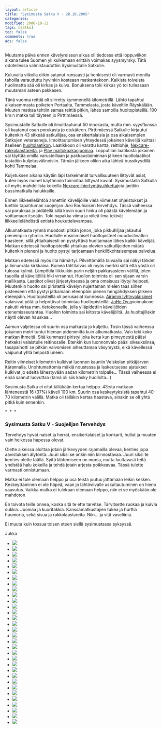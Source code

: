 ```yaml
--- 
layout: article 
title: "Sysimusta Satku V - 28.10.2006" 
categories: 
modified: 2006-10-11 
tags: [satku]
toc: false 
comments: true 
ads: false 
--- 
```


Muutama päivä ennen kävelyreissun alkua oli tiedossa että loppuviikon
aikana tulee Suomen yli kulkemaan erittäin voimakas syysmyrsky. Tätä
odotellessa valmistauduttiin Sysimustalle Satkulle.

Kuluvalla viikolla olikin satanut runsaasti ja henkisesti oli varmasti
monilla tahoilla varauduttu hyvinkin kosteaan matkantekoon. Kaikista
toiveista huolimatta sää oli kirkas ja kuiva. Bonuksena toki kirkas yö
toi tullessaan muutaman asteen pakkasen.

Tänä vuonna reittiä oli siirretty kymmenellä kilometrillä. Lähtö
tapahtui aikaisemmasta poiketen Portaalta, Tammelasta, josta käveltiin
Räyskälään. Muuten matkaa tehtiin samaa reittiä pitkin, lähes samoilla
huoltopisteillä. 100 km:n matka tuli täyteen jo Pirttimäessä.

Sysimustalle Satkulle oli ilmoittautunut 50 innokasta, mutta mm.
syysflunssa oli kaatanut osan porukasta jo etukäteen. Pirttimäessä
Satkulle kirjautui kuitenkin 43 sitkeää satkuilijaa, osa ensikertalaisia
ja osa aikaisempien Satkujen veteraaneja. Ilmoittautumisen yhteydessä
jokainen kävelijä kuittasi itselleen
[huoltolaatikon](https://www.niemi.fi/Muuttolaatikoiden_pinoamisohje.655.0.html).
Laatikkoon oli varattu kartta, reittiohje,
[Nexcare-rakkolaastareita](http://solutions.3m.com/wps/portal/3M/en_US/Nexcare/Home/),
ja [Play
maitokaakaojuomaa](http://www.valio.fi/channels/www/etusivu/tuotteet/tuoteryhmat/7_02028251180_0_1/1771_1094363140_02028251180_3/4844/TULOSTUS.html).
Lopputilan laatikosta jokainen sai täyttää omilla varusteillaan ja
pakkaustoiminnan jälkeen huoltolaatikot lastattiin kuljetusvälineisiin.
Tämän jälkeen olikin aika lähteä bussikyydillä kohti Tammelaa.

Kuljetuksen aikana käytiin läpi tärkeimmät turvallisuuteen liittyvät
asiat, kuten myös monet käytännön toimintaa liittyvät kuviot.
Sysimustalla Satkulla oli myös mahdollista kokeilla
[Nexcare-hiertymäsuihketta](http://solutions.3m.com/wps/portal/3M/en_US/Nexcare/Home/)jota
jaettiin bussimatkalla halukkaille.

Ennen liikkeellelähtöä annettiin kävelijöille vielä viimeiset
ohjeistukset ja luettiin tapahtuman suojelijan Juki Rouhiaisen
tervehdys. Tässä vaiheessa sai porukkaa jo pidätellä sillä kovin suuri
hinku oli päästä kävelemään ja voittamaan itseään. Toki napakka viima ja
viileä ilma tekivät liikkeellelähdöstä entistä houkuttelevampaa.

Alkumatkasta ryhmä muodosti pitkän jonon, joka pikkuhiljaa jakautui
pienempiin ryhmiin. Huollolle ensimmäiset huoltopisteet muodostivatkin
haasteen, sillä yhtaikaisesti on pystyttävä huoltamaan lähes kaikki
kävelijät. Matkan edetessä huoltopisteellä yhtaikaa olevien
satkuilijoiden määrä kuitenkin pieneni ja huolto pystyi tarjoamaan
henkilökohtaisempaa palvelua.

Matkan edetessä myös ilta hämärtyi. Pilvettömällä taivaalla sai näkyi
tähdet ja linnunrata kirkkaina. Komea tähtitaivas oli myös merkki siitä
että yöstä oli tulossa kylmä. Lämpötila liikkuikin parin neljän
pakkasasteen välillä, joten tauoilla ei kävelijöillä hiki virrannut.
Huollon toiminta oli sen sijaan varsin mallikasta. Laatikot olivat
järjestyksessä ja oma omaisuus löytyi helposti. Muutenkin huolto sai
piristettä kävelyn nujertaman mielen taas siihen pisteeseen että pystyi
jatkamaan eteenpäin pienen hengähdyksen jälkeen eteenpäin.
Huoltopisteillä oli perusasiat kunnossa. [Airamin
lyhtyvalaisimet](http://airam.fi/tuotesivut%20html/erikoistuotteet/kasivalot/lyhdyt.html)
valaisivat yötä ja helpottivat toimintaa huoltopisteillä. [JoHe
Oy:n](http://www.johe.fi/)voimakone nakutti virtaa mm. tietokoneelle,
jolla ylläpidettiin kävelijöiden etenemisseurantaa. Huollon toiminta sai
kiitosta kävelijöiltä. Ja huoltajillakin näytti olevan hauskaa...

Aamun valjetessa oli suurin osa matkasta jo kuljettu. Tosin tässä
vaiheessa jokainen metri tuntui hieman pidemmiltä kuin alkumatkasta.
Valo teki koko matkan ihmeitä. Sitä kummasti piristyi joka kerta kun
pimeydestä pääsi hetkeksi valaistulle reitinosalle. Etenkin kun
luonnonvalo pääsi oikeuksiinsa, tasapainotti se pitkän valvomisen
aiheuttamaa väsymystä, eikä kävellessä vaipunut yhtä helposti uneen.

Reitin viimeiset kilometrin kulkivat luonnon kauniin Velskolan
pitkäjärven itärannalla. Unohtumattomia mäkiä noustessa ja laskeutuessa
ajatukset kulkivat jo edeltä lähestyvään sadan kilometrin tolpalle...
Tässä vaiheessa ei enää saanut luovuttaa (tämä oli siis käsky
huollolta...)

Sysimusta Satku ei ollut tälläkään kertaa helppo. 43:sta matkaan
lähteneestä 16 (37%) käveli 100 km. Suurin osa keskeytyksistä tapahtui
40-70 kilometrin välillä. Matka oli tälläkin kertaa haastava, ainakin se
oli yhtä pitkä kuin ennenkin.

\*  \*  \*

### Sysimusta Satku V - Suojelijan Tervehdys

Tervehdys hyvät naiset ja herrat, ensikertalaiset ja konkarit, hullut ja
muuten vain heikossa hapessa olevat.

Olette aikeissa aloittaa jotain järkevyyden rajamailla olevaa, kenties
jopa aavistuksen älytöntä. Juuri siksi se onkin niin kiinnostavaa. Juuri
siksi te kenties olette täällä. Syitä lähtemiseen on monia, mutta
luultavasti teitä yhdistää halu kokeilla ja tehdä jotain arjesta
poikkeavaa. Tässä tulette varmasti onnistumaan.

Matka ei tule olemaan helppo ja osa teistä joutuu jättämään leikin
kesken. Keskeyttäminen ei ole häpeä, vaan jo lähtöviivalle
uskaltautuminen on hieno saavutus. Vaikka matka ei tulekaan olemaan
helppo, niin ei se myöskään ole mahdoton.

En toivota teille onnea, koska sitä te ette tarvitse. Tarvitsette ruokaa
ja kuivia sukkia. Juomaa ja kuoritakkia. Kanssamatkustajien tukea ja
hurttia huumoria, sekä sisua ja rakkolaastareita. Niin... ja sitä
vaseliinia.

Ei muuta kuin tossua toisen eteen siellä sysimustassa syksyssä.

Jukka

<div class="image-gallery">

-   [![](/Media/Default/ImageGalleries/sysimusta-satku-5/Thumbnails/sysimustasatku5_01b.jpg)](/Media/Default/ImageGalleries/sysimusta-satku-5/sysimustasatku5_01b.jpg)
-   [![](/Media/Default/ImageGalleries/sysimusta-satku-5/Thumbnails/sysimustasatku5_02b.jpg)](/Media/Default/ImageGalleries/sysimusta-satku-5/sysimustasatku5_02b.jpg)
-   [![](/Media/Default/ImageGalleries/sysimusta-satku-5/Thumbnails/sysimustasatku5_03b.jpg)](/Media/Default/ImageGalleries/sysimusta-satku-5/sysimustasatku5_03b.jpg)
-   [![](/Media/Default/ImageGalleries/sysimusta-satku-5/Thumbnails/sysimustasatku5_04b.jpg)](/Media/Default/ImageGalleries/sysimusta-satku-5/sysimustasatku5_04b.jpg)
-   [![](/Media/Default/ImageGalleries/sysimusta-satku-5/Thumbnails/sysimustasatku5_05b.jpg)](/Media/Default/ImageGalleries/sysimusta-satku-5/sysimustasatku5_05b.jpg)
-   [![](/Media/Default/ImageGalleries/sysimusta-satku-5/Thumbnails/sysimustasatku5_06b.jpg)](/Media/Default/ImageGalleries/sysimusta-satku-5/sysimustasatku5_06b.jpg)
-   [![](/Media/Default/ImageGalleries/sysimusta-satku-5/Thumbnails/sysimustasatku5_07b.jpg)](/Media/Default/ImageGalleries/sysimusta-satku-5/sysimustasatku5_07b.jpg)
-   [![](/Media/Default/ImageGalleries/sysimusta-satku-5/Thumbnails/sysimustasatku5_08b.jpg)](/Media/Default/ImageGalleries/sysimusta-satku-5/sysimustasatku5_08b.jpg)
-   [![](/Media/Default/ImageGalleries/sysimusta-satku-5/Thumbnails/sysimustasatku5_09b.jpg)](/Media/Default/ImageGalleries/sysimusta-satku-5/sysimustasatku5_09b.jpg)
-   [![](/Media/Default/ImageGalleries/sysimusta-satku-5/Thumbnails/sysimustasatku5_10b.jpg)](/Media/Default/ImageGalleries/sysimusta-satku-5/sysimustasatku5_10b.jpg)
-   [![](/Media/Default/ImageGalleries/sysimusta-satku-5/Thumbnails/sysimustasatku5_11b.jpg)](/Media/Default/ImageGalleries/sysimusta-satku-5/sysimustasatku5_11b.jpg)
-   [![](/Media/Default/ImageGalleries/sysimusta-satku-5/Thumbnails/sysimustasatku5_12b.jpg)](/Media/Default/ImageGalleries/sysimusta-satku-5/sysimustasatku5_12b.jpg)
-   [![](/Media/Default/ImageGalleries/sysimusta-satku-5/Thumbnails/sysimustasatku5_13b.jpg)](/Media/Default/ImageGalleries/sysimusta-satku-5/sysimustasatku5_13b.jpg)
-   [![](/Media/Default/ImageGalleries/sysimusta-satku-5/Thumbnails/sysimustasatku5_14b.jpg)](/Media/Default/ImageGalleries/sysimusta-satku-5/sysimustasatku5_14b.jpg)
-   [![](/Media/Default/ImageGalleries/sysimusta-satku-5/Thumbnails/sysimustasatku5_15b.jpg)](/Media/Default/ImageGalleries/sysimusta-satku-5/sysimustasatku5_15b.jpg)
-   [![](/Media/Default/ImageGalleries/sysimusta-satku-5/Thumbnails/sysimustasatku5_16b.jpg)](/Media/Default/ImageGalleries/sysimusta-satku-5/sysimustasatku5_16b.jpg)
-   [![](/Media/Default/ImageGalleries/sysimusta-satku-5/Thumbnails/sysimustasatku5_17b.jpg)](/Media/Default/ImageGalleries/sysimusta-satku-5/sysimustasatku5_17b.jpg)
-   [![](/Media/Default/ImageGalleries/sysimusta-satku-5/Thumbnails/sysimustasatku5_18b.jpg)](/Media/Default/ImageGalleries/sysimusta-satku-5/sysimustasatku5_18b.jpg)
-   [![](/Media/Default/ImageGalleries/sysimusta-satku-5/Thumbnails/sysimustasatku5_19b.jpg)](/Media/Default/ImageGalleries/sysimusta-satku-5/sysimustasatku5_19b.jpg)
-   [![](/Media/Default/ImageGalleries/sysimusta-satku-5/Thumbnails/sysimustasatku5_20b.jpg)](/Media/Default/ImageGalleries/sysimusta-satku-5/sysimustasatku5_20b.jpg)
-   [![](/Media/Default/ImageGalleries/sysimusta-satku-5/Thumbnails/sysimustasatku5_21b.jpg)](/Media/Default/ImageGalleries/sysimusta-satku-5/sysimustasatku5_21b.jpg)
-   [![](/Media/Default/ImageGalleries/sysimusta-satku-5/Thumbnails/sysimustasatku5_22b.jpg)](/Media/Default/ImageGalleries/sysimusta-satku-5/sysimustasatku5_22b.jpg)
-   [![](/Media/Default/ImageGalleries/sysimusta-satku-5/Thumbnails/sysimustasatku5_23b.jpg)](/Media/Default/ImageGalleries/sysimusta-satku-5/sysimustasatku5_23b.jpg)
-   [![](/Media/Default/ImageGalleries/sysimusta-satku-5/Thumbnails/sysimustasatku5_24b.jpg)](/Media/Default/ImageGalleries/sysimusta-satku-5/sysimustasatku5_24b.jpg)
-   [![](/Media/Default/ImageGalleries/sysimusta-satku-5/Thumbnails/sysimustasatku5_25b.jpg)](/Media/Default/ImageGalleries/sysimusta-satku-5/sysimustasatku5_25b.jpg)
-   [![](/Media/Default/ImageGalleries/sysimusta-satku-5/Thumbnails/sysimustasatku5_26b.jpg)](/Media/Default/ImageGalleries/sysimusta-satku-5/sysimustasatku5_26b.jpg)
-   [![](/Media/Default/ImageGalleries/sysimusta-satku-5/Thumbnails/sysimustasatku5_27b.jpg)](/Media/Default/ImageGalleries/sysimusta-satku-5/sysimustasatku5_27b.jpg)
-   [![](/Media/Default/ImageGalleries/sysimusta-satku-5/Thumbnails/sysimustasatku5_28b.jpg)](/Media/Default/ImageGalleries/sysimusta-satku-5/sysimustasatku5_28b.jpg)
-   [![](/Media/Default/ImageGalleries/sysimusta-satku-5/Thumbnails/sysimustasatku5_29b.jpg)](/Media/Default/ImageGalleries/sysimusta-satku-5/sysimustasatku5_29b.jpg)
-   [![](/Media/Default/ImageGalleries/sysimusta-satku-5/Thumbnails/sysimustasatku5_30b.jpg)](/Media/Default/ImageGalleries/sysimusta-satku-5/sysimustasatku5_30b.jpg)
-   [![](/Media/Default/ImageGalleries/sysimusta-satku-5/Thumbnails/sysimustasatku5_31b.jpg)](/Media/Default/ImageGalleries/sysimusta-satku-5/sysimustasatku5_31b.jpg)
-   [![](/Media/Default/ImageGalleries/sysimusta-satku-5/Thumbnails/sysimustasatku5_32b.jpg)](/Media/Default/ImageGalleries/sysimusta-satku-5/sysimustasatku5_32b.jpg)

</div>
